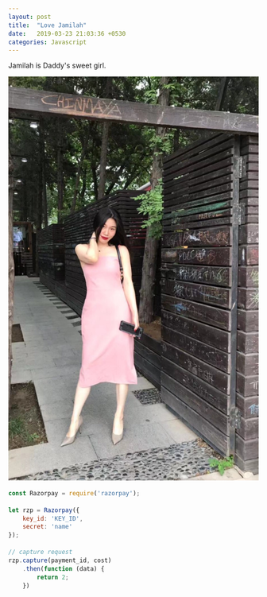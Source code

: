 ```yaml
---
layout: post
title:  "Love Jamilah"
date:   2019-03-23 21:03:36 +0530
categories: Javascript
---
```


Jamilah is Daddy's sweet girl.

![Jamilah](assets/mm.jpg)
<!--excerpt-->
```javascript
const Razorpay = require('razorpay');

let rzp = Razorpay({
	key_id: 'KEY_ID',
	secret: 'name'
});

// capture request
rzp.capture(payment_id, cost)
	.then(function (data) {
		return 2;
	})
```


